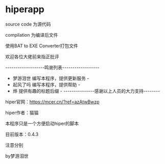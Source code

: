 # hiperapp

source code 为源代码

compilation 为编译后文件

使用BAT to EXE Converter打包文件

欢迎各位大佬前来指正批评

 -------------------鸣谢列表------------------
 -   梦游泪世    编写本程序，提供更新服务    -
 -   起风了吗    编写本程序，提供帮助        -
 -   烨          提供有趣的标题后缀          -
 ---------------感谢以上人员的大力支持--------

hiper官网：https://mcer.cn/?ref=azAtwBwzp

hiper作者：猫猫

本程序只是一个方便启动hiper的脚本


目前版本：0.4.3

注意分别

by梦游泪世

